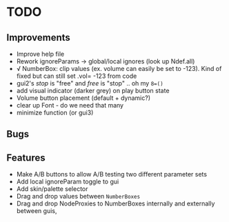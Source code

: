 # TODO

## Improvements
- Improve help file
- Rework ignoreParams -> global/local ignores (look up Ndef.all)
- √ NumberBox: clip values (ex. volume can easily be set to -123). Kind of fixed but can still set .vol= -123 from code
- gui2's _stop_ is "free" and _free_ is "stop" .. oh my `8=()`
- add visual indicator (darker grey) on play button state
- Volume button placement (default + dynamic?)
- clear up Font - do we need that many
- minimize function (or gui3)

## Bugs

## Features 
- Make A/B buttons to allow A/B testing two different parameter sets
- Add local ignoreParam toggle to gui
- Add skin/palette selector
- Drag and drop values between `NumberBoxes`
- Drag and drop NodeProxies to NumberBoxes internally and externally between guis,
